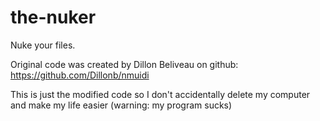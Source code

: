 # the-nuker
Nuke your files.

Original code was created by Dillon Beliveau on github: https://github.com/Dillonb/nmuidi

This is just the modified code so I don't accidentally delete my computer and make my life easier (warning: my program sucks)
